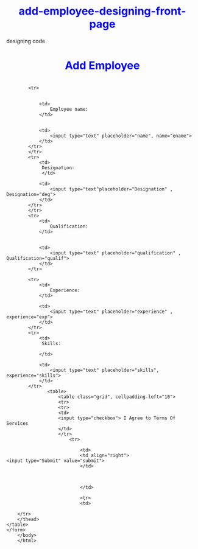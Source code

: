 # add-employee-designing-front-page
designing code
<html>
    <head>
<title>Add Employee</title>

<link rel="stylesheet"type="text/css" href="style.jsp">
<style>
    h1{
        color:blue;
        text-align:center;
    }
    
.table-gred {
	
        padding:40px;
	text-align: center; 
        font-family: Arial;
	font-size: 30px;
	color:#333;
         border:solid 15px;
}
     
	table-grid tr {
	border-top:solid 1px #cccccc;
 .table-grid td {

.table-grid {
    <text align="center";>
     <button class="btn_submit"><i class="fa fa-submit"></i>submit</button>
}
h1{
    text-align: center;
}
</style>
    </head>
    <body>
        <h1>Add Employee</h1><form action="employee.jsp">
            
	
        
        
       
<form action="" method="post">
    <table>
        <thead>
        <table class="table gred" border="0", cellpadding="20", cellspacing="10">
           
            <tr>
                
            
                <td>
                    Employee name: 
                </td>
            
            
                <td>
                    <input type="text" placeholder="name", name="ename">
                </td>
            </tr>
            </tr>
            <tr>
                <td>
                 Designation:
                 </td>
            
                <td>
                    <input type="text"placeholder="Designation" , Designation="deg">
                </td>
            </tr>
            </tr>
            <tr>
                <td>
                    Qualification: 
                </td>
            
            
                <td>
                    <input type="text" placeholder="qualification" , Qualification="qualif">
                </td>
            </tr>
            
            <tr>
                <td>
                    Experience: 
                </td>
            
                <td>
                    <input type="text" placeholder="experience" , experience="exp">
                </td>
            </tr>
            <tr>
                <td>
                 Skills: 
                 
                </td>
            
                <td>
                    <input type="text" placeholder="skills", experience="skills">
                </td>
            </tr>
                   <table>
                       <table class="grid", cellpadding-left="10">
					   <tr>
					   <tr>
					   <td>
					   <input type="checkbox"> I Agree to Terms Of Services
					   </td>
					   </tr>
                           <tr>
                               
                               <td>
                               <td align="right">
	<input type="Submit" value="submit">
                               </td>
                               
                               
	
                               </td>
                               
							   <tr>
							   <td>
							   
        </tr>
        </thead>
    </table>
	</form> 
        </body>
        </html>
